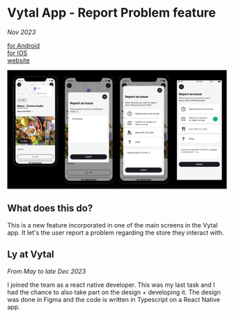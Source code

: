 # Vytal App - Report Problem feature

_Nov 2023_

[for Android](https://play.google.com/store/apps/details?id=com.vytal.vytalconsumerapp&hl=en&gl=US)  
[for IOS](https://apps.apple.com/us/app/vytal/id1476201142)   
[website](https://en.vytal.org/)

![vytal-report](assets/vytal-report-problem.png)

## What does this do?

This is a new feature incorporated in one of the main screens in the Vytal app.
It let's the user report a problem regarding the store they interact with.

## Ly at Vytal

_From May to late Dec 2023_

I joined the team as a react native developer. This was my last task and I had the chance to also take part on the design + developing it.
The design was done in Figma and the code is written in Typescript on a React Native app.